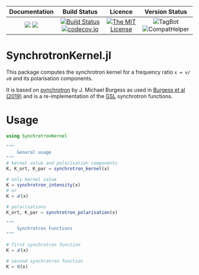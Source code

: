 | **Documentation**                                                 | **Build Status**                                                                                | **Licence**                                                                                | **Version Status** |
|:-----------------------------------------------------------------:|:-----------------------------------------------------------------------------------------------:| :-----------------------------------------------------------------------------------------------:|:-----------:|
[![](https://img.shields.io/badge/docs-stable-blue.svg)](https://LudwigBoess.github.io/SynchrotronKernel.jl/stable) [![](https://img.shields.io/badge/docs-dev-blue.svg)](https://LudwigBoess.github.io/SynchrotronKernel.jl/dev) | [![Build Status](https://travis-ci.org/LudwigBoess/SynchrotronKernel.jl.svg?branch=master)](https://travis-ci.org/LudwigBoess/SynchrotronKernel.jl) [![codecov.io](https://codecov.io/gh/LudwigBoess/SynchrotronKernel.jl/coverage.svg?branch=master)](https://codecov.io/gh/LudwigBoess/SynchrotronKernel.jl?branch=master) | [![The MIT License](https://img.shields.io/badge/license-MIT-orange.svg)](LICENSE.md) | ![TagBot](https://github.com/LudwigBoess/SynchrotronKernel.jl/workflows/TagBot/badge.svg) ![CompatHelper](https://github.com/LudwigBoess/SynchrotronKernel.jl/workflows/Run%20CompatHelper/badge.svg) |

# SynchrotronKernel.jl

This package computes the synchrotron kernel for a frequency ratio `x = ν/ν0` and its polarisation components.

It is based on [pynchrotron](https://github.com/grburgess/pynchrotron) by J. Michael Burgess as used in [Burgess et al (2019)](https://www.nature.com/articles/s41550-019-0911-z?utm_source=feedburner&utm_medium=feed&utm_campaign=Feed%3A+natastron%2Frss%2Fcurrent+%28Nature+Astronomy%29&utm_content=Google+Feedfetcher) and is a re-implementation of the [GSL](https://www.gnu.org/software/libc/) synchrotron functions.

# Usage

```julia
using SynchrotronKernel

"""
    General usage
"""
# kernel value and polarisation components
K, K_ort, K_par = synchrotron_kernel(x)

# only kernel value
K = synchrotron_intensity(x)
# or
K = ℱ(x)

# polarisations
K_ort, K_par = synchrotron_polarisation(x)

"""
    Synchrotron Functions
"""

# first synchrotron function
K = ℱ(x)

# second synchrotron function
K = 𝒢(x)
```
